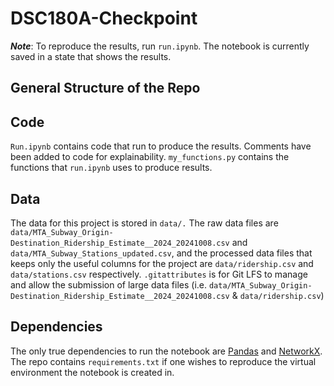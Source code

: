 # DSC180A-Checkpoint
***Note***: To reproduce the results, run `run.ipynb`. The notebook is currently saved in a state that shows the results.

## General Structure of the Repo

## Code
`Run.ipynb` contains code that run to produce the results. Comments have been added to code for explainability.
`my_functions.py` contains the functions that `run.ipynb` uses to produce results.

## Data
The data for this project is stored in `data/.` The raw data files are `data/MTA_Subway_Origin-Destination_Ridership_Estimate__2024_20241008.csv` and `data/MTA_Subway_Stations_updated.csv`, and the processed data files that keeps only the useful columns for the project are `data/ridership.csv` and `data/stations.csv` respectively.
`.gitattributes` is for Git LFS to manage and allow the submission of large data files (i.e. `data/MTA_Subway_Origin-Destination_Ridership_Estimate__2024_20241008.csv` & `data/ridership.csv`)

## Dependencies
The only true dependencies to run the notebook are [Pandas](https://pandas.pydata.org/docs/getting_started/install.html) and [NetworkX](https://networkx.org/documentation/stable/install.html). 
The repo contains `requirements.txt` if one wishes to reproduce the virtual environment the notebook is created in.

